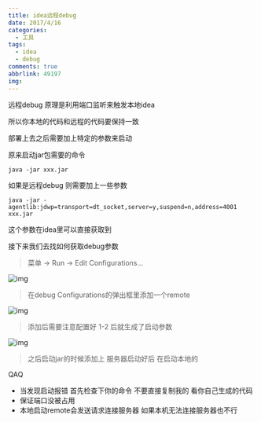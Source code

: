 ```yaml
---
title: idea远程debug
date: 2017/4/16
categories:
  - 工具
tags:
  - idea
  - debug
comments: true
abbrlink: 49197
img:
---
```



远程debug 原理是利用端口监听来触发本地idea 

所以你本地的代码和远程的代码要保持一致

部署上去之后需要加上特定的参数来启动 

原来启动jar包需要的命令
```shell
java -jar xxx.jar
```

如果是远程debug 则需要加上一些参数
```shell
java -jar -agentlib:jdwp=transport=dt_socket,server=y,suspend=n,address=4001 xxx.jar 
```

这个参数在idea里可以直接获取到

接下来我们去找如何获取debug参数


> 菜单 -> Run -> Edit Configurations…

![img](https://victorblog.nos-eastchina1.126.net/2072/1.png)

> 在debug Configurations的弹出框里添加一个remote

![img](https://victorblog.nos-eastchina1.126.net/2072/2.png)


> 添加后需要注意配置好 1-2 后就生成了启动参数

![img](/themes/hexo-theme-snippet/source/img/a.png)

> 之后启动jar的时候添加上 服务器启动好后 在启动本地的



QAQ
- 当发现启动报错 首先检查下你的命令 不要直接复制我的 看你自己生成的代码
- 保证端口没被占用
- 本地启动remote会发送请求连接服务器 如果本机无法连接服务器也不行


